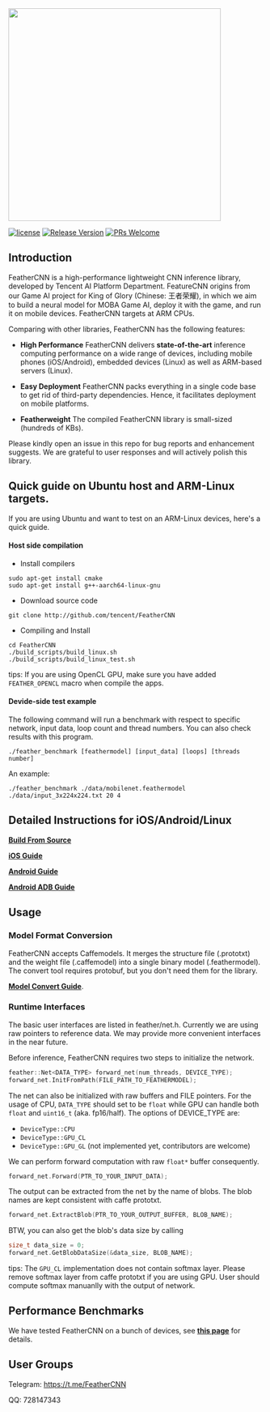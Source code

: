 <img width="420"  src="https://github.com/Tencent/FeatherCNN/wiki/Images/logo.png"/>

[![license](http://img.shields.io/badge/license-BSD3-blue.svg?style=flat)](https://github.com/Tencent/FeatherCNN/blob/master/LICENSE)
[![Release Version](https://img.shields.io/badge/release-0.1.0-red.svg)](https://github.com/Tencent/FeatherCNN/releases)
[![PRs Welcome](https://img.shields.io/badge/PRs-welcome-brightgreen.svg)](https://github.com/Tencent/FeatherCNN/pulls)

## Introduction

FeatherCNN is a high-performance lightweight CNN inference library, developed by Tencent AI Platform Department.
FeatureCNN origins from our Game AI project for King of Glory (Chinese: 王者荣耀), in which we aim to build a neural model for MOBA Game AI, deploy it with the game, and run it on mobile devices.
FeatherCNN targets at ARM CPUs.
<!---We will extend it to cover other architecutures in the near future.--->

Comparing with other libraries, FeatherCNN has the following features:

- **High Performance** FeatherCNN delivers **state-of-the-art** inference computing performance on a wide range of devices, including mobile phones (iOS/Android), embedded devices (Linux) as well as ARM-based servers (Linux).

- **Easy Deployment** FeatherCNN packs everything in a single code base to get rid of third-party dependencies. Hence, it facilitates deployment on mobile platforms.
<!---
FeatherCNN's own model format is fully compatible with Caffe models. We are working to provide compatibility with other pre-trained models.
--->

- **Featherweight** The compiled FeatherCNN library is small-sized (hundreds of KBs).

Please kindly open an issue in this repo for bug reports and enhancement suggests. We are grateful to user responses and will actively polish this library.

## Quick guide on Ubuntu host and ARM-Linux targets.
If you are using Ubuntu and want to test on an ARM-Linux devices, here's a quick guide.
#### Host side compilation
- Install compilers
```
sudo apt-get install cmake
sudo apt-get install g++-aarch64-linux-gnu
```
- Download source code
```
git clone http://github.com/tencent/FeatherCNN
```
- Compiling and Install
```
cd FeatherCNN
./build_scripts/build_linux.sh
./build_scripts/build_linux_test.sh
```

tips: If you are using OpenCL GPU, make sure you have added ```FEATHER_OPENCL``` macro when compile the apps.

#### Devide-side test example
The following command will run a benchmark with respect to specific network, input data, loop count and thread numbers.
You can also check results with this program.
```
./feather_benchmark [feathermodel] [input_data] [loops] [threads number]
```
An example:
```
./feather_benchmark ./data/mobilenet.feathermodel ./data/input_3x224x224.txt 20 4
```

## Detailed Instructions for iOS/Android/Linux

[**Build From Source**](https://github.com/Tencent/FeatherCNN/wikis/Build-From-Source)

[**iOS Guide**](https://github.com/Tencent/FeatherCNN/wikis/iOS-Guide)

[**Android Guide**](https://github.com/Tencent/FeatherCNN/wiki/Android-Guide)

[**Android ADB Guide**](https://github.com/Tencent/FeatherCNN/wiki/Android-ADB-Guide)

## Usage

### Model Format Conversion

FeatherCNN accepts Caffemodels. It merges the structure file (.prototxt) and the weight file (.caffemodel) into a single binary model (.feathermodel). The convert tool requires protobuf, but you don't need them for the library.

[**Model Convert Guide**](https://github.com/Tencent/FeatherCNN/wikis/Model-Convert-Guide).

### Runtime Interfaces

The basic user interfaces are listed in feather/net.h. Currently we are using raw pointers to reference data.
We may provide more convenient interfaces in the near future.

Before inference, FeatherCNN requires two steps to initialize the network.
```cpp
feather::Net<DATA_TYPE> forward_net(num_threads, DEVICE_TYPE);
forward_net.InitFromPath(FILE_PATH_TO_FEATHERMODEL);
```
The net can also be initialized with raw buffers and FILE pointers. For the usage of CPU, ```DATA_TYPE``` should set to be ```float``` while GPU can handle both ```float``` and ```uint16_t``` (aka. fp16/half). The options of DEVICE_TYPE are:
  - ```DeviceType::CPU```
  - ```DeviceType::GPU_CL```
  - ```DeviceType::GPU_GL``` (not implemented yet, contributors are welcome)

We can perform forward computation with raw `float*` buffer consequently.
```cpp
forward_net.Forward(PTR_TO_YOUR_INPUT_DATA);
```
The output can be extracted from the net by the name of blobs. The blob names are kept consistent with caffe prototxt.
```cpp
forward_net.ExtractBlob(PTR_TO_YOUR_OUTPUT_BUFFER, BLOB_NAME);
```
BTW, you can also get the blob's data size by calling
```cpp
size_t data_size = 0;
forward_net.GetBlobDataSize(&data_size, BLOB_NAME);
```

tips: The `GPU_CL` implementation does not contain softmax layer. Please remove softmax layer from caffe prototxt if you are using GPU. User should compute softmax manuanlly with the output of network.

## Performance Benchmarks
We have tested FeatherCNN on a bunch of devices, see [**this page**](https://github.com/Tencent/FeatherCNN/wikis/Benchmarks) for details.

## User Groups

Telegram: https://t.me/FeatherCNN

QQ: 728147343
